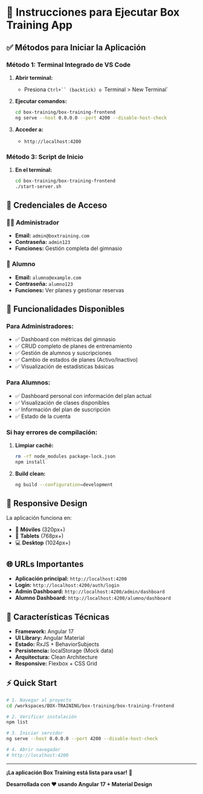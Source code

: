 # 🚀 Instrucciones para Ejecutar Box Training App

## ✅ Métodos para Iniciar la Aplicación

### **Método 1: Terminal Integrado de VS Code**

1. **Abrir terminal:**
   - Presiona `Ctrl+`` (backtick) o `Terminal > New Terminal`

2. **Ejecutar comandos:**
   ```bash
   cd box-training/box-training-frontend
   ng serve --host 0.0.0.0 --port 4200 --disable-host-check
   ```

3. **Acceder a:**
   - `http://localhost:4200`

### **Método 3: Script de Inicio**

1. **En el terminal:**
   ```bash
   cd box-training/box-training-frontend
   ./start-server.sh
   ```

## 🔐 Credenciales de Acceso

### 👨‍💼 **Administrador**
- **Email:** `admin@boxtraining.com`
- **Contraseña:** `admin123`
- **Funciones:** Gestión completa del gimnasio

### 👤 **Alumno**
- **Email:** `alumno@example.com`
- **Contraseña:** `alumno123`
- **Funciones:** Ver planes y gestionar reservas

## 🎯 Funcionalidades Disponibles

### **Para Administradores:**
- ✅ Dashboard con métricas del gimnasio
- ✅ CRUD completo de planes de entrenamiento
- ✅ Gestión de alumnos y suscripciones
- ✅ Cambio de estados de planes (Activo/Inactivo)
- ✅ Visualización de estadísticas básicas

### **Para Alumnos:**
- ✅ Dashboard personal con información del plan actual
- ✅ Visualización de clases disponibles
- ✅ Información del plan de suscripción
- ✅ Estado de la cuenta

### **Si hay errores de compilación:**

1. **Limpiar caché:**
   ```bash
   rm -rf node_modules package-lock.json
   npm install
   ```

2. **Build clean:**
   ```bash
   ng build --configuration=development
   ```

## 📱 Responsive Design

La aplicación funciona en:
- 📱 **Móviles** (320px+)
- 📲 **Tablets** (768px+)  
- 💻 **Desktop** (1024px+)

## 🌐 URLs Importantes

- **Aplicación principal:** `http://localhost:4200`
- **Login:** `http://localhost:4200/auth/login`
- **Admin Dashboard:** `http://localhost:4200/admin/dashboard`
- **Alumno Dashboard:** `http://localhost:4200/alumno/dashboard`

## 🎨 Características Técnicas

- **Framework:** Angular 17
- **UI Library:** Angular Material
- **Estado:** RxJS + BehaviorSubjects
- **Persistencia:** localStorage (Mock data)
- **Arquitectura:** Clean Architecture
- **Responsive:** Flexbox + CSS Grid

## ⚡ Quick Start

```bash
# 1. Navegar al proyecto
cd /workspaces/BOX-TRAINING/box-training/box-training-frontend

# 2. Verificar instalación
npm list

# 3. Iniciar servidor
ng serve --host 0.0.0.0 --port 4200 --disable-host-check

# 4. Abrir navegador
# http://localhost:4200
```

---

**¡La aplicación Box Training está lista para usar!** 🎉

**Desarrollada con ❤️ usando Angular 17 + Material Design**
